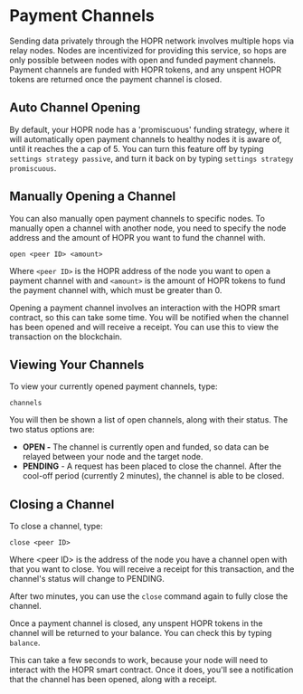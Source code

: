 # Payment Channels

Sending data privately through the HOPR network involves multiple hops via relay nodes. Nodes are incentivized for providing this service, so hops are only possible between nodes with open and funded payment channels. Payment channels are funded with HOPR tokens, and any unspent HOPR tokens are returned once the payment channel is closed.

## Auto Channel Opening

By default, your HOPR node has a 'promiscuous' funding strategy, where it will automatically open payment channels to healthy nodes it is aware of, until it reaches the a cap of 5. You can turn this feature off by typing `settings strategy passive`, and turn it back on by typing `settings strategy promiscuous`.

## Manually Opening a Channel

You can also manually open payment channels to specific nodes. To manually open a channel with another node, you need to specify the node address and the amount of HOPR you want to fund the channel with.

```text
open <peer ID> <amount>
```

Where `<peer ID>` is the HOPR address of the node you want to open a payment channel with and `<amount>` is the amount of HOPR tokens to fund the payment channel with, which must be greater than 0.

Opening a payment channel involves an interaction with the HOPR smart contract, so this can take some time. You will be notified when the channel has been opened and will receive a receipt. You can use this to view the transaction on the blockchain.

## Viewing Your Channels

To view your currently opened payment channels, type:

```text
channels
```

You will then be shown a list of open channels, along with their status. The two status options are:

- **OPEN -** The channel is currently open and funded, so data can be relayed between your node and the target node.
- **PENDING** - A request has been placed to close the channel. After the cool-off period \(currently 2 minutes\), the channel is able to be closed.

## Closing a Channel

To close a channel, type:

```text
close <peer ID>
```

Where &lt;peer ID&gt; is the address of the node you have a channel open with that you want to close. You will receive a receipt for this transaction, and the channel's status will change to PENDING.

After two minutes, you can use the `close` command again to fully close the channel.

Once a payment channel is closed, any unspent HOPR tokens in the channel will be returned to your balance. You can check this by typing `balance`.

This can take a few seconds to work, because your node will need to interact with the HOPR smart contract. Once it does, you'll see a notification that the channel has been opened, along with a receipt.
